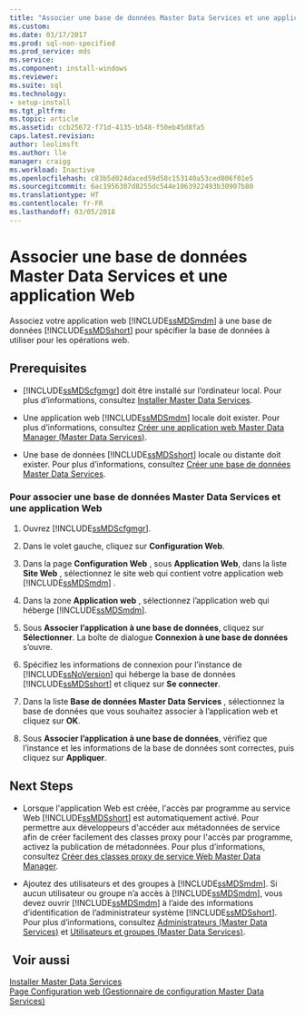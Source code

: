 ```yaml
---
title: "Associer une base de données Master Data Services et une application web | Microsoft Docs"
ms.custom: 
ms.date: 03/17/2017
ms.prod: sql-non-specified
ms.prod_service: mds
ms.service: 
ms.component: install-windows
ms.reviewer: 
ms.suite: sql
ms.technology:
- setup-install
ms.tgt_pltfrm: 
ms.topic: article
ms.assetid: ccb25672-f71d-4135-b548-f50eb45d8fa5
caps.latest.revision: 
author: leolimsft
ms.author: lle
manager: craigg
ms.workload: Inactive
ms.openlocfilehash: c83b5d024daced59d58c153140a53ced006f01e5
ms.sourcegitcommit: 6ac1956307d8255dc544e1063922493b30907b80
ms.translationtype: HT
ms.contentlocale: fr-FR
ms.lasthandoff: 03/05/2018
---
```

# <a name="associate-a-master-data-services-database-and-web-application"></a>Associer une base de données Master Data Services et une application Web
  Associez votre application web [!INCLUDE[ssMDSmdm](../../includes/ssmdsmdm-md.md)] à une base de données [!INCLUDE[ssMDSshort](../../includes/ssmdsshort-md.md)] pour spécifier la base de données à utiliser pour les opérations web.  
  
## <a name="prerequisites"></a>Prerequisites  
  
-   [!INCLUDE[ssMDScfgmgr](../../includes/ssmdscfgmgr-md.md)] doit être installé sur l’ordinateur local. Pour plus d’informations, consultez [Installer Master Data Services](../../master-data-services/install-windows/install-master-data-services.md).  
  
-   Une application web [!INCLUDE[ssMDSmdm](../../includes/ssmdsmdm-md.md)] locale doit exister. Pour plus d’informations, consultez [Créer une application web Master Data Manager &#40;Master Data Services&#41;](../../master-data-services/install-windows/create-a-master-data-manager-web-application-master-data-services.md).  
  
-   Une base de données [!INCLUDE[ssMDSshort](../../includes/ssmdsshort-md.md)] locale ou distante doit exister. Pour plus d’informations, consultez [Créer une base de données Master Data Services](../../master-data-services/install-windows/create-a-master-data-services-database.md).  
  
### <a name="to-associate-a-master-data-services-database-and-web-application"></a>Pour associer une base de données Master Data Services et une application Web  
  
1.  Ouvrez [!INCLUDE[ssMDScfgmgr](../../includes/ssmdscfgmgr-md.md)].  
  
2.  Dans le volet gauche, cliquez sur **Configuration Web**.  
  
3.  Dans la page **Configuration Web** , sous **Application Web**, dans la liste **Site Web** , sélectionnez le site web qui contient votre application web [!INCLUDE[ssMDSmdm](../../includes/ssmdsmdm-md.md)] .  
  
4.  Dans la zone **Application web** , sélectionnez l’application web qui héberge [!INCLUDE[ssMDSmdm](../../includes/ssmdsmdm-md.md)].  
  
5.  Sous **Associer l’application à une base de données**, cliquez sur **Sélectionner**. La boîte de dialogue **Connexion à une base de données** s’ouvre.  
  
6.  Spécifiez les informations de connexion pour l’instance de [!INCLUDE[ssNoVersion](../../includes/ssnoversion-md.md)] qui héberge la base de données [!INCLUDE[ssMDSshort](../../includes/ssmdsshort-md.md)] et cliquez sur **Se connecter**.  
  
7.  Dans la liste **Base de données Master Data Services** , sélectionnez la base de données que vous souhaitez associer à l’application web et cliquez sur **OK**.  
  
8.  Sous **Associer l’application à une base de données**, vérifiez que l’instance et les informations de la base de données sont correctes, puis cliquez sur **Appliquer**.  
  
## <a name="next-steps"></a>Next Steps  
  
-   Lorsque l'application Web est créée, l'accès par programme au service Web [!INCLUDE[ssMDSshort](../../includes/ssmdsshort-md.md)] est automatiquement activé. Pour permettre aux développeurs d'accéder aux métadonnées de service afin de créer facilement des classes proxy pour l'accès par programme, activez la publication de métadonnées. Pour plus d’informations, consultez [Créer des classes proxy de service Web Master Data Manager](../../master-data-services/develop/create-master-data-manager-web-service-proxy-classes.md).  
  
-   Ajoutez des utilisateurs et des groupes à [!INCLUDE[ssMDSmdm](../../includes/ssmdsmdm-md.md)]. Si aucun utilisateur ou groupe n’a accès à [!INCLUDE[ssMDSmdm](../../includes/ssmdsmdm-md.md)], vous devez ouvrir [!INCLUDE[ssMDSmdm](../../includes/ssmdsmdm-md.md)] à l’aide des informations d’identification de l’administrateur système [!INCLUDE[ssMDSshort](../../includes/ssmdsshort-md.md)]. Pour plus d’informations, consultez [Administrateurs &#40;Master Data Services&#41;](../../master-data-services/administrators-master-data-services.md) et [Utilisateurs et groupes &#40;Master Data Services&#41;](../../master-data-services/users-and-groups-master-data-services.md).  
  
## <a name="see-also"></a> Voir aussi  
 [Installer Master Data Services](../../master-data-services/install-windows/install-master-data-services.md)   
 [Page Configuration web &#40;Gestionnaire de configuration Master Data Services&#41;](../../master-data-services/web-configuration-page-master-data-services-configuration-manager.md)  
  
  
